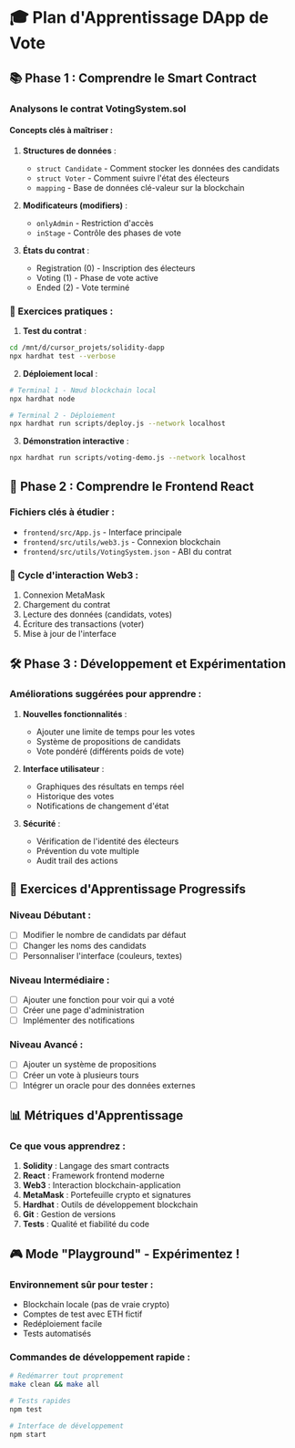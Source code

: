 # 🎓 Plan d'Apprentissage DApp de Vote

## 📚 Phase 1 : Comprendre le Smart Contract

### Analysons le contrat VotingSystem.sol

#### Concepts clés à maîtriser :
1. **Structures de données** :
   - `struct Candidate` - Comment stocker les données des candidats
   - `struct Voter` - Comment suivre l'état des électeurs
   - `mapping` - Base de données clé-valeur sur la blockchain

2. **Modificateurs (modifiers)** :
   - `onlyAdmin` - Restriction d'accès
   - `inStage` - Contrôle des phases de vote

3. **États du contrat** :
   - Registration (0) - Inscription des électeurs
   - Voting (1) - Phase de vote active
   - Ended (2) - Vote terminé

### 🧪 Exercices pratiques :

1. **Test du contrat** :
```bash
cd /mnt/d/cursor_projets/solidity-dapp
npx hardhat test --verbose
```

2. **Déploiement local** :
```bash
# Terminal 1 - Nœud blockchain local
npx hardhat node

# Terminal 2 - Déploiement
npx hardhat run scripts/deploy.js --network localhost
```

3. **Démonstration interactive** :
```bash
npx hardhat run scripts/voting-demo.js --network localhost
```

## 📱 Phase 2 : Comprendre le Frontend React

### Fichiers clés à étudier :
- `frontend/src/App.js` - Interface principale
- `frontend/src/utils/web3.js` - Connexion blockchain
- `frontend/src/utils/VotingSystem.json` - ABI du contrat

### 🔄 Cycle d'interaction Web3 :
1. Connexion MetaMask
2. Chargement du contrat
3. Lecture des données (candidats, votes)
4. Écriture des transactions (voter)
5. Mise à jour de l'interface

## 🛠️ Phase 3 : Développement et Expérimentation

### Améliorations suggérées pour apprendre :

1. **Nouvelles fonctionnalités** :
   - Ajouter une limite de temps pour les votes
   - Système de propositions de candidats
   - Vote pondéré (différents poids de vote)

2. **Interface utilisateur** :
   - Graphiques des résultats en temps réel
   - Historique des votes
   - Notifications de changement d'état

3. **Sécurité** :
   - Vérification de l'identité des électeurs
   - Prévention du vote multiple
   - Audit trail des actions

## 🧪 Exercices d'Apprentissage Progressifs

### Niveau Débutant :
- [ ] Modifier le nombre de candidats par défaut
- [ ] Changer les noms des candidats
- [ ] Personnaliser l'interface (couleurs, textes)

### Niveau Intermédiaire :
- [ ] Ajouter une fonction pour voir qui a voté
- [ ] Créer une page d'administration
- [ ] Implémenter des notifications

### Niveau Avancé :
- [ ] Ajouter un système de propositions
- [ ] Créer un vote à plusieurs tours
- [ ] Intégrer un oracle pour des données externes

## 📊 Métriques d'Apprentissage

### Ce que vous apprendrez :
1. **Solidity** : Langage des smart contracts
2. **React** : Framework frontend moderne
3. **Web3** : Interaction blockchain-application
4. **MetaMask** : Portefeuille crypto et signatures
5. **Hardhat** : Outils de développement blockchain
6. **Git** : Gestion de versions
7. **Tests** : Qualité et fiabilité du code

## 🎮 Mode "Playground" - Expérimentez !

### Environnement sûr pour tester :
- Blockchain locale (pas de vraie crypto)
- Comptes de test avec ETH fictif
- Redéploiement facile
- Tests automatisés

### Commandes de développement rapide :
```bash
# Redémarrer tout proprement
make clean && make all

# Tests rapides
npm test

# Interface de développement
npm start
```